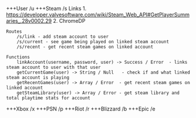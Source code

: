+++User /u
+++Steam /s
    Links
    1. https://developer.valvesoftware.com/wiki/Steam_Web_API#GetPlayerSummaries_.28v0002.29
    2. ChromeDP

    Routes
        /s/link - add steam account to user
        /s/current - see game being played on linked steam account
        /s/recent - get recent steam games on linked account

    Functions
        linkAccount(username, password, user) -> Success / Error  - links steam account to user with that user
        getCurrentGame(user) -> String / Null   - check if and what linked steam account is playing
        getRecentGames(user) -> Array / Error  - get recent steam games on linked account
        getSteamLibrary(user) -> Array / Error - get steam library and total playtime stats for account

+++Xbox /x
+++PSN /p
+++Riot /r
+++Blizzard /b
+++Epic /e